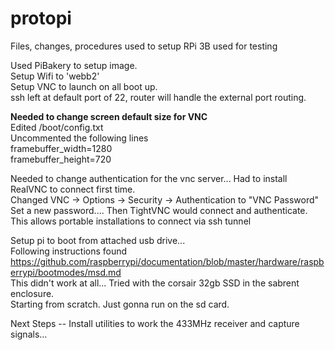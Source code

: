# protopi
Files, changes, procedures used to setup RPi 3B used for testing  

Used PiBakery to setup image.  
Setup Wifi to 'webb2'  
Setup VNC to launch on all boot up.  
ssh left at default port of 22, router will handle the external port routing.  

**Needed to change screen default size for VNC**  
Edited /boot/config.txt  
Uncommented the following lines  
framebuffer_width=1280  
framebuffer_height=720  

Needed to change authentication for the vnc server... Had to install RealVNC to connect first time.  
Changed VNC -> Options -> Security -> Authentication to "VNC Password"  
Set a new password....  Then TightVNC would connect and authenticate.  
This allows portable installations to connect via ssh tunnel  

Setup pi to boot from attached usb drive...  
Following instructions found https://github.com/raspberrypi/documentation/blob/master/hardware/raspberrypi/bootmodes/msd.md  
This didn't work at all... Tried with the corsair 32gb SSD in the sabrent enclosure.  
Starting from scratch.  Just gonna run on the sd card.  

Next Steps -- Install utilities to work the 433MHz receiver and capture signals...  
